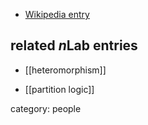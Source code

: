 

* [Wikipedia entry](http://en.wikipedia.org/wiki/David_Ellerman)

## related $n$Lab entries

* [[heteromorphism]]

* [[partition logic]]


category: people
